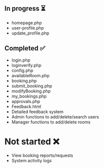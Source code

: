 
<h2>In progress ⏳</h2>
<ul>
	<li>homepage.php</li>
	<li>user-profile.php</li>
	<li>update_profile.php</li> 
</ul>


<h2>Completed ✅</h2>
<ul>
	<li>login.php</li>
	<li>loginverify.php</li>
	<li>config.php</li>
	<li>availableRoom.php</li>
	<li>booking.php</li>
	<li>submit_booking.php</li>
	<li>modifyBooking.php</li>
	<li>my_bookings.php</li>
	<li>approvals.php</li>
	<li>Feedback.html</li>
	<li>Detailed feedback system</li>
	<li>Admin functions to add/delete/search users</li>
	<li>Manager functions to add/delete rooms</li>
</ul>


<h1>Not started ❌</h1>
<ul>
	<li>View booking reports/requests</li>
	<li>System activity logs</li>
</ul>
